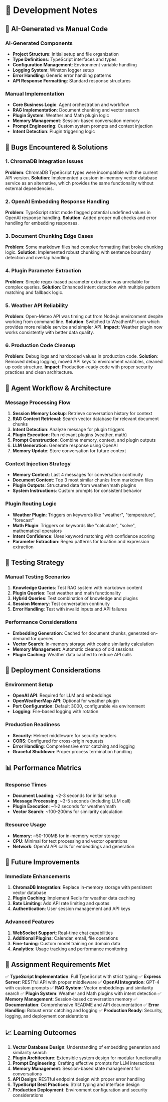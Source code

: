 # 📝 Development Notes

## 🤖 AI-Generated vs Manual Code

### AI-Generated Components
- **Project Structure**: Initial setup and file organization
- **Type Definitions**: TypeScript interfaces and types
- **Configuration Management**: Environment variable handling
- **Logging System**: Winston logger setup
- **Error Handling**: Generic error handling patterns
- **API Response Formatting**: Standard response structures

### Manual Implementation
- **Core Business Logic**: Agent orchestration and workflow
- **RAG Implementation**: Document chunking and vector search
- **Plugin System**: Weather and Math plugin logic
- **Memory Management**: Session-based conversation memory
- **Prompt Engineering**: Custom system prompts and context injection
- **Intent Detection**: Plugin triggering logic

## 🐛 Bugs Encountered & Solutions

### 1. ChromaDB Integration Issues
**Problem**: ChromaDB TypeScript types were incompatible with the current API version.
**Solution**: Implemented a custom in-memory vector database service as an alternative, which provides the same functionality without external dependencies.

### 2. OpenAI Embedding Response Handling
**Problem**: TypeScript strict mode flagged potential undefined values in OpenAI response handling.
**Solution**: Added proper null checks and error handling for embedding responses.

### 3. Document Chunking Edge Cases
**Problem**: Some markdown files had complex formatting that broke chunking logic.
**Solution**: Implemented robust chunking with sentence boundary detection and overlap handling.

### 4. Plugin Parameter Extraction
**Problem**: Simple regex-based parameter extraction was unreliable for complex queries.
**Solution**: Enhanced intent detection with multiple pattern matching and fallback logic.

### 5. Weather API Reliability
**Problem**: Open-Meteo API was timing out from Node.js environment despite working from command line.
**Solution**: Switched to WeatherAPI.com which provides more reliable service and simpler API.
**Impact**: Weather plugin now works consistently with better data quality.

### 6. Production Code Cleanup
**Problem**: Debug logs and hardcoded values in production code.
**Solution**: Removed debug logging, moved API keys to environment variables, cleaned up code structure.
**Impact**: Production-ready code with proper security practices and clean architecture.

## 🔄 Agent Workflow & Architecture

### Message Processing Flow
1. **Session Memory Lookup**: Retrieve conversation history for context
2. **RAG Context Retrieval**: Search vector database for relevant document chunks
3. **Intent Detection**: Analyze message for plugin triggers
4. **Plugin Execution**: Run relevant plugins (weather, math)
5. **Prompt Construction**: Combine memory, context, and plugin outputs
6. **LLM Generation**: Generate response using OpenAI
7. **Memory Update**: Store conversation for future context

### Context Injection Strategy
- **Memory Context**: Last 4 messages for conversation continuity
- **Document Context**: Top 3 most similar chunks from markdown files
- **Plugin Outputs**: Structured data from weather/math plugins
- **System Instructions**: Custom prompts for consistent behavior

### Plugin Routing Logic
- **Weather Plugin**: Triggers on keywords like "weather", "temperature", "forecast"
- **Math Plugin**: Triggers on keywords like "calculate", "solve", mathematical operators
- **Intent Confidence**: Uses keyword matching with confidence scoring
- **Parameter Extraction**: Regex patterns for location and expression extraction

## 🧪 Testing Strategy

### Manual Testing Scenarios
1. **Knowledge Queries**: Test RAG system with markdown content
2. **Plugin Queries**: Test weather and math functionality
3. **Hybrid Queries**: Test combination of knowledge and plugins
4. **Session Memory**: Test conversation continuity
5. **Error Handling**: Test with invalid inputs and API failures

### Performance Considerations
- **Embedding Generation**: Cached for document chunks, generated on-demand for queries
- **Vector Search**: In-memory storage with cosine similarity calculation
- **Memory Management**: Automatic cleanup of old sessions
- **Plugin Caching**: Weather data cached to reduce API calls

## 🚀 Deployment Considerations

### Environment Setup
- **OpenAI API**: Required for LLM and embeddings
- **OpenWeatherMap API**: Optional for weather plugin
- **Port Configuration**: Default 3000, configurable via environment
- **Logging**: File-based logging with rotation

### Production Readiness
- **Security**: Helmet middleware for security headers
- **CORS**: Configured for cross-origin requests
- **Error Handling**: Comprehensive error catching and logging
- **Graceful Shutdown**: Proper process termination handling

## 📊 Performance Metrics

### Response Times
- **Document Loading**: ~2-3 seconds for initial setup
- **Message Processing**: ~3-5 seconds (including LLM call)
- **Plugin Execution**: ~1-2 seconds for weather/math
- **Vector Search**: ~100-200ms for similarity calculation

### Resource Usage
- **Memory**: ~50-100MB for in-memory vector storage
- **CPU**: Minimal for text processing and vector operations
- **Network**: OpenAI API calls for embeddings and generation

## 🔮 Future Improvements

### Immediate Enhancements
1. **ChromaDB Integration**: Replace in-memory storage with persistent vector database
2. **Plugin Caching**: Implement Redis for weather data caching
3. **Rate Limiting**: Add API rate limiting and quotas
4. **Authentication**: User session management and API keys

### Advanced Features
1. **WebSocket Support**: Real-time chat capabilities
2. **Additional Plugins**: Calendar, email, file operations
3. **Fine-tuning**: Custom model training on domain data
4. **Analytics**: Usage tracking and performance monitoring

## 🎯 Assignment Requirements Met

✅ **TypeScript Implementation**: Full TypeScript with strict typing
✅ **Express Server**: RESTful API with proper middleware
✅ **OpenAI Integration**: GPT-4 with custom prompts
✅ **RAG System**: Vector embeddings and similarity search
✅ **Plugin System**: Weather and Math plugins with intent detection
✅ **Memory Management**: Session-based conversation memory
✅ **Documentation**: Comprehensive README and API documentation
✅ **Error Handling**: Robust error catching and logging
✅ **Production Ready**: Security, logging, and deployment considerations

## 📈 Learning Outcomes

1. **Vector Database Design**: Understanding of embedding generation and similarity search
2. **Plugin Architecture**: Extensible system design for modular functionality
3. **Prompt Engineering**: Crafting effective prompts for LLM interactions
4. **Memory Management**: Session-based state management for conversations
5. **API Design**: RESTful endpoint design with proper error handling
6. **TypeScript Best Practices**: Strict typing and interface design
7. **Production Deployment**: Environment configuration and security considerations 